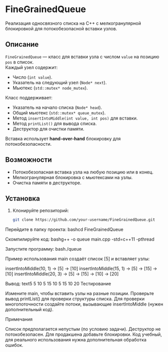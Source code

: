 # FineGrainedQueue

Реализация односвязного списка на C++ с мелкогранулярной блокировкой для потокобезопасной вставки узлов.

## Описание

`FineGrainedQueue` — класс для вставки узла с числом `value` на позицию `pos` в список.  
Каждый узел содержит:
- Число (`int value`).
- Указатель на следующий узел (`Node* next`).
- Мьютекс (`std::mutex* node_mutex`).

Класс поддерживает:
- Указатель на начало списка (`Node* head`).
- Общий мьютекс (`std::mutex* queue_mutex`).
- Метод `insertIntoMiddle(int value, int pos)` для вставки.
- Метод `printList()` для вывода списка.
- Деструктор для очистки памяти.

Вставка использует **hand-over-hand** блокировку для потокобезопасности.

## Возможности

- Потокобезопасная вставка узла на любую позицию или в конец.
- Мелкогранулярная блокировка с мьютексами на узлы.
- Очистка памяти в деструкторе.

## Установка

1. Клонируйте репозиторий:
   ```bash
   git clone https://github.com/your-username/FineGrainedQueue.git

Перейдите в папку проекта:
bashcd FineGrainedQueue

Скомпилируйте код:
bashg++ -o queue main.cpp -std=c++11 -pthread

Запустите программу:
bash./queue


Пример использования
main создаёт список [5] и вставляет узлы:

insertIntoMiddle(10, 1) → [5] -> [10]
insertIntoMiddle(15, 1) → [5] -> [15] -> [10]
insertIntoMiddle(20, 3) → [5] -> [15] -> [10] -> [20]

Вывод:
text5
5 10
5 15 10
5 15 10 20
Тестирование

Измените main, чтобы вставить узлы на разные позиции.
Проверьте вывод printList() для проверки структуры списка.
Для проверки многопоточности создайте потоки, вызывающие insertIntoMiddle (нужен дополнительный код).

Примечания

Список предполагается непустым (по условию задачи).
Деструктор не потокобезопасен. Для продакшена добавьте блокировки.
Код учебный, для реального использования нужна дополнительная обработка ошибок.
